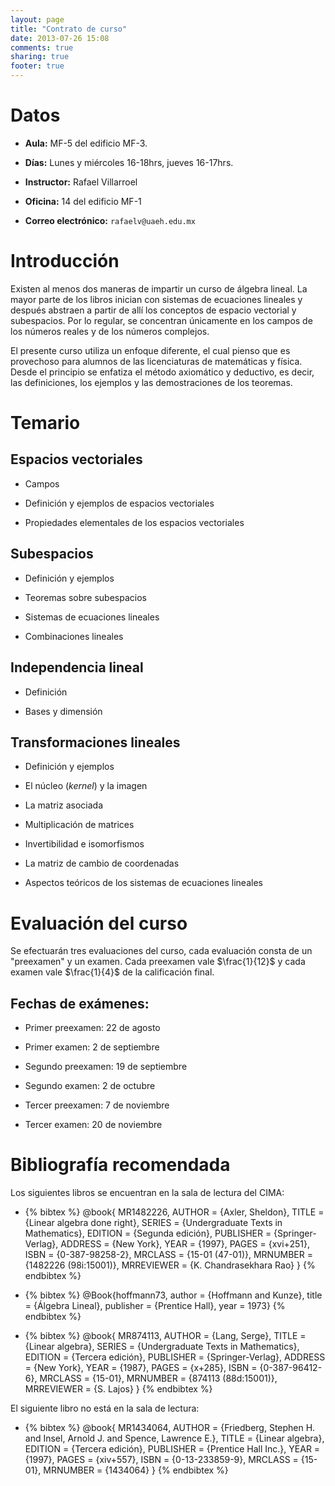 ```yaml
---
layout: page
title: "Contrato de curso"
date: 2013-07-26 15:08
comments: true
sharing: true
footer: true
---
```


# Datos

-   **Aula:** MF-5 del edificio MF-3.

-   **Días:** Lunes y miércoles 16-18hrs, jueves 16-17hrs.

-   **Instructor:** Rafael Villarroel

-   **Oficina:** 14 del edificio MF-1

-   **Correo electrónico:** `rafaelv@uaeh.edu.mx`

# Introducción

Existen al menos dos maneras de impartir un curso de álgebra
lineal. La mayor parte de los libros inician con sistemas de
ecuaciones lineales y después abstraen a partir de allí los conceptos
de espacio vectorial y subespacios. Por lo regular, se concentran
únicamente en los campos de los números reales y de los números
complejos. 

El presente curso utiliza un enfoque diferente, el cual pienso que es
provechoso para alumnos de las licenciaturas de matemáticas y
física. Desde el principio se enfatiza el método axiomático y
deductivo, es decir, las definiciones, los ejemplos y las
demostraciones de los teoremas.

# Temario

## Espacios vectoriales

-   Campos

-   Definición y ejemplos de espacios vectoriales

-   Propiedades elementales de los espacios vectoriales

## Subespacios

-   Definición y ejemplos

-   Teoremas sobre subespacios

-   Sistemas de ecuaciones lineales

-   Combinaciones lineales

## Independencia lineal

-   Definición

-   Bases y dimensión

## Transformaciones lineales

-   Definición y ejemplos

-   El núcleo (*kernel*) y la imagen

-   La matriz asociada

-   Multiplicación de matrices

-   Invertibilidad e isomorfismos

-   La matriz de cambio de coordenadas

-   Aspectos teóricos de los sistemas de ecuaciones lineales

# Evaluación del curso

Se efectuarán tres evaluaciones del curso, cada evaluación consta de
un "preexamen" y un examen. Cada preexamen vale $\frac{1}{12}$ y cada
examen vale $\frac{1}{4}$ de la calificación final.

## Fechas de exámenes:

-   Primer preexamen: 22 de agosto

-   Primer examen: 2 de septiembre

-   Segundo preexamen: 19 de septiembre

-   Segundo examen: 2 de octubre

-   Tercer preexamen: 7 de noviembre

-   Tercer examen: 20 de noviembre

# Bibliografía recomendada

Los siguientes libros se encuentran en la sala de lectura del CIMA:

- {% bibtex %}
@book{ MR1482226,
         AUTHOR = {Axler, Sheldon},
          TITLE = {Linear algebra done right},
         SERIES = {Undergraduate Texts in Mathematics},
        EDITION = {Segunda edición},
      PUBLISHER = {Springer-Verlag},
        ADDRESS = {New York},
           YEAR = {1997},
          PAGES = {xvi+251},
           ISBN = {0-387-98258-2},
        MRCLASS = {15-01 (47-01)},
       MRNUMBER = {1482226 (98i:15001)},
     MRREVIEWER = {K. Chandrasekhara Rao}
}
{% endbibtex %}

- {% bibtex %}
@Book{hoffmann73,
  author =    {Hoffmann and Kunze},
  title =        {Álgebra Lineal},
  publisher =    {Prentice Hall},
  year =         1973}
{% endbibtex %}

- {% bibtex %}
@book{ MR874113,
         AUTHOR = {Lang, Serge},
          TITLE = {Linear algebra},
         SERIES = {Undergraduate Texts in Mathematics},
        EDITION = {Tercera edición},
      PUBLISHER = {Springer-Verlag},
        ADDRESS = {New York},
           YEAR = {1987},
          PAGES = {x+285},
           ISBN = {0-387-96412-6},
        MRCLASS = {15-01},
       MRNUMBER = {874113 (88d:15001)},
     MRREVIEWER = {S. Lajos}
}
{% endbibtex %}

El siguiente libro no está en la sala de lectura:

- {% bibtex %}
@book{ MR1434064,
         AUTHOR = {Friedberg, Stephen H. and Insel, Arnold J. and Spence,
              Lawrence E.},
          TITLE = {Linear algebra},
        EDITION = {Tercera edición},
      PUBLISHER = {Prentice Hall Inc.},
           YEAR = {1997},
          PAGES = {xiv+557},
           ISBN = {0-13-233859-9},
        MRCLASS = {15-01},
       MRNUMBER = {1434064}
}
{% endbibtex %}
